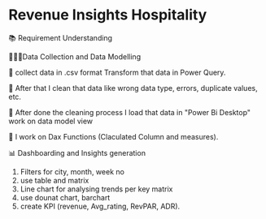 # Revenue Insights Hospitality

📚 Requirement Understanding

🕵🏻‍♀Data Collection and Data Modelling

🔑 collect data in .csv format Transform that data in Power Query.

🔑 After that I clean that data like wrong data type, errors, duplicate values, etc.

🔑 After done the cleaning process I load that data in "Power Bi Desktop" work on data model view

🔑 I work on Dax Functions (Claculated Column and measures).

📊 Dashboarding and Insights generation

1. Filters for city, month, week no
2. use table and matrix
3. Line chart for analysing trends per key matrix
4. use dounat chart, barchart
5. create KPI (revenue, Avg_rating, RevPAR, ADR).

